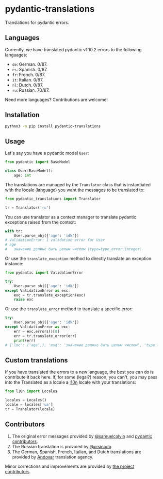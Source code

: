 # pydantic-translations

Translations for pydantic errors.

## Languages

Currently, we have translated pydantic v1.10.2 errors to the following languages:

* `de`: German. 0/87.
* `es`: Spanish. 0/87.
* `fr`: French. 0/87.
* `it`: Italian. 0/87.
* `nl`: Dutch. 0/87.
* `ru`: Russian. 70/87.

Need more languages? Contributions are welcome!

## Installation

```bash
python3 -m pip install pydantic-translations
```

## Usage

Let's say you have a pydantic model `User`:

```python
from pydantic import BaseModel

class User(BaseModel):
    age: int
```

The translations are managed by the `Translator` class that is instantiated with the locale (language) you want the messages to be translated to:

```python
from pydantic_translations import Translator

tr = Translator('ru')
```

You can use translator as a context manager to translate pydantic exceptions raised from the context:

```python
with tr:
    User.parse_obj({'age': 'idk'})
# ValidationError: 1 validation error for User
# age
#   значение должно быть целым числом (type=type_error.integer)
```

Or use the `translate_exception` method to directly translate an exception instance:

```python
from pydantic import ValidationError

try:
    User.parse_obj({'age': 'idk'})
except ValidationError as exc:
    exc = tr.translate_exception(exc)
    raise exc
```

Or use the `translate_error` method to translate a specific error:

```python
try:
    User.parse_obj({'age': 'idk'})
except ValidationError as exc:
    err = exc.errors()[0]
    err = tr.translate_error(err)
    print(err)
# {'loc': ('age',), 'msg': 'значение должно быть целым числом', 'type': 'type_error.integer'}
```

## Custom translations

If you have translated the errors to a new language, the best you can do is contribute it back here. If, for some (legal?) reason, you can't, you may pass into the Translated as a locale a [l10n](https://github.com/orsinium-labs/l10n) locale with your translations:

```python
from l10n import Locales

locales = Locales()
locale = locales['ua']
tr = Translator(locale)
```

## Contributors

1. The original error messages provided by [@samuelcolvin](https://github.com/samuelcolvin) and [pydantic contributors](https://github.com/pydantic/pydantic/graphs/contributors).
1. The Russian translation is provided by [@orsinium](https://github.com/orsinium).
1. The German, Spanish, French, Italian, and Dutch translations are provided by [Andovar](https://andovar.com/) translation agency.

Minor corrections and improvements are provided by [the project contributors](https://github.com/orsinium-labs/pydantic-translations/graphs/contributors).

